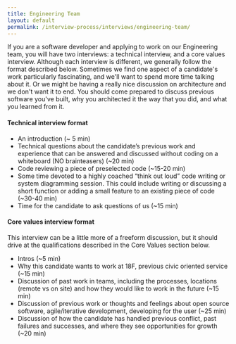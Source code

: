 ```yaml
---
title: Engineering Team
layout: default
permalink: /interview-process/interviews/engineering-team/
---
```


If you are a software developer and applying to work on our Engineering team, you will have two interviews: a technical interview, and a core values interview. Although each interview is different, we generally follow the format described below. Sometimes we find one aspect of a candidate's work particularly fascinating, and we'll want to spend more time talking about it. Or we might be having a really nice discussion on architecture and we don't want it to end. You should come prepared to discuss previous software you've built, why you architected it the way that you did, and what you learned from it.

#### Technical interview format
- An introduction  (~ 5 min)
- Technical questions about the candidate’s previous work and experience that can be answered and discussed without coding on a whiteboard (NO brainteasers)  (~20 min)
- Code reviewing a piece of  preselected code  (~15-20 min) 
- Some time devoted to a highly coached “think out loud” code writing or system diagramming session. This could include writing or discussing a short function or adding a small feature to an existing piece of code (~30-40 min)
- Time for the candidate to ask questions of us (~15 min)

#### Core values interview format 

This interview can be a little more of a freeform discussion, but it should drive at the qualifications described in the Core Values section below. 

 - Intros (~5 min)
 - Why this candidate wants to work at 18F, previous civic oriented service (~15 min)
 - Discussion of past work in teams, including the processes, locations (remote vs on site) and how they would like to work in the future (~15 min)
 - Discussion of previous work or thoughts and feelings about open source software, agile/iterative development, developing for the user (~25 min)
 - Discussion of how the candidate has handled previous conflict, past failures and successes, and where they see opportunities for growth (~20 min)